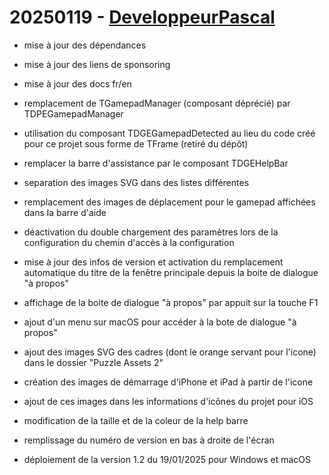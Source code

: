 # 20250119 - [DeveloppeurPascal](https://github.com/DeveloppeurPascal)

* mise à jour des dépendances
* mise à jour des liens de sponsoring
* mise à jour des docs fr/en
* remplacement de TGamepadManager (composant déprécié) par TDPEGamepadManager
* utilisation du composant TDGEGamepadDetected au lieu du code créé pour ce projet sous forme de TFrame (retiré du dépôt)
* remplacer la barre d'assistance par le composant TDGEHelpBar
* separation des images SVG dans des listes différentes
* remplacement des images de déplacement pour le gamepad affichées dans la barre d'aide
* déactivation du double chargement des paramètres lors de la configuration du chemin d'accès à la configuration
* mise à jour des infos de version et activation du remplacement automatique du titre de la fenêtre principale depuis la boite de dialogue "à propos"
* affichage de la boite de dialogue "à propos" par appuit sur la touche F1
* ajout d'un menu sur macOS pour accéder à la bote de dialogue "à propos"
* ajout des images SVG des cadres (dont le orange servant pour l'icone) dans le dossier "Puzzle Assets 2"
* création des images de démarrage d'iPhone et iPad à partir de l'icone
* ajout de ces images dans les informations d'icônes du projet pour iOS
* modification de la taille et de la coleur de la help barre
* remplissage du numéro de version en bas à droite de l'écran

* déploiement de la version 1.2 du 19/01/2025 pour Windows et macOS
